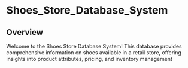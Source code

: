 # Shoes_Store_Database_System

Overview
------
Welcome to the Shoes Store Database System! This database provides comprehensive information on shoes available in a retail store, offering insights into product attributes, pricing, and inventory management
